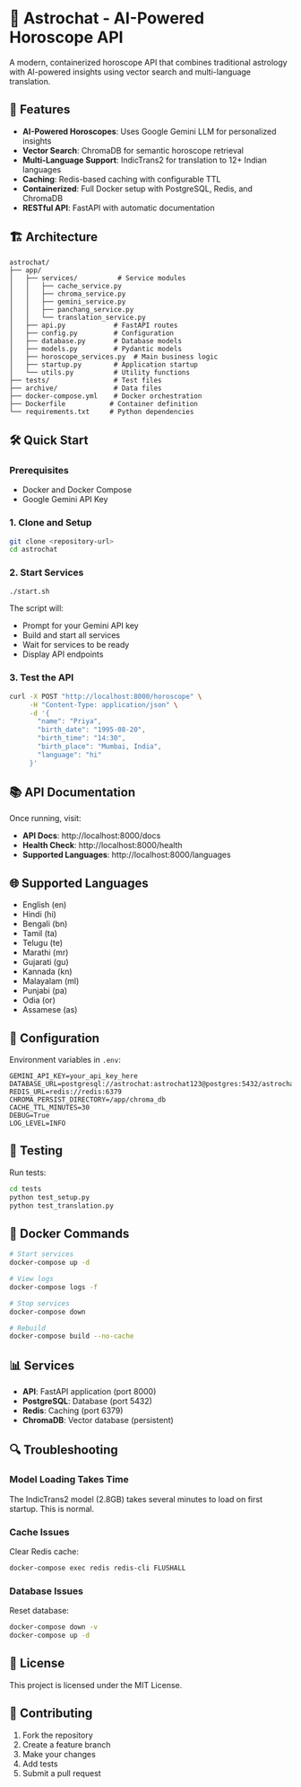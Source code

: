 # 🌌 Astrochat - AI-Powered Horoscope API

A modern, containerized horoscope API that combines traditional astrology with AI-powered insights using vector search and multi-language translation.

## 🚀 Features

- **AI-Powered Horoscopes**: Uses Google Gemini LLM for personalized insights
- **Vector Search**: ChromaDB for semantic horoscope retrieval
- **Multi-Language Support**: IndicTrans2 for translation to 12+ Indian languages
- **Caching**: Redis-based caching with configurable TTL
- **Containerized**: Full Docker setup with PostgreSQL, Redis, and ChromaDB
- **RESTful API**: FastAPI with automatic documentation

## 🏗️ Architecture

```
astrochat/
├── app/
│   ├── services/          # Service modules
│   │   ├── cache_service.py
│   │   ├── chroma_service.py
│   │   ├── gemini_service.py
│   │   ├── panchang_service.py
│   │   └── translation_service.py
│   ├── api.py            # FastAPI routes
│   ├── config.py         # Configuration
│   ├── database.py       # Database models
│   ├── models.py         # Pydantic models
│   ├── horoscope_services.py  # Main business logic
│   ├── startup.py        # Application startup
│   └── utils.py          # Utility functions
├── tests/                # Test files
├── archive/              # Data files
├── docker-compose.yml    # Docker orchestration
├── Dockerfile           # Container definition
└── requirements.txt     # Python dependencies
```

## 🛠️ Quick Start

### Prerequisites
- Docker and Docker Compose
- Google Gemini API Key

### 1. Clone and Setup
```bash
git clone <repository-url>
cd astrochat
```

### 2. Start Services
```bash
./start.sh
```

The script will:
- Prompt for your Gemini API key
- Build and start all services
- Wait for services to be ready
- Display API endpoints

### 3. Test the API
```bash
curl -X POST "http://localhost:8000/horoscope" \
     -H "Content-Type: application/json" \
     -d '{
       "name": "Priya",
       "birth_date": "1995-08-20",
       "birth_time": "14:30",
       "birth_place": "Mumbai, India",
       "language": "hi"
     }'
```

## 📚 API Documentation

Once running, visit:
- **API Docs**: http://localhost:8000/docs
- **Health Check**: http://localhost:8000/health
- **Supported Languages**: http://localhost:8000/languages

## 🌐 Supported Languages

- English (en)
- Hindi (hi)
- Bengali (bn)
- Tamil (ta)
- Telugu (te)
- Marathi (mr)
- Gujarati (gu)
- Kannada (kn)
- Malayalam (ml)
- Punjabi (pa)
- Odia (or)
- Assamese (as)

## 🔧 Configuration

Environment variables in `.env`:
```env
GEMINI_API_KEY=your_api_key_here
DATABASE_URL=postgresql://astrochat:astrochat123@postgres:5432/astrochat
REDIS_URL=redis://redis:6379
CHROMA_PERSIST_DIRECTORY=/app/chroma_db
CACHE_TTL_MINUTES=30
DEBUG=True
LOG_LEVEL=INFO
```

## 🧪 Testing

Run tests:
```bash
cd tests
python test_setup.py
python test_translation.py
```

## 🐳 Docker Commands

```bash
# Start services
docker-compose up -d

# View logs
docker-compose logs -f

# Stop services
docker-compose down

# Rebuild
docker-compose build --no-cache
```

## 📊 Services

- **API**: FastAPI application (port 8000)
- **PostgreSQL**: Database (port 5432)
- **Redis**: Caching (port 6379)
- **ChromaDB**: Vector database (persistent)

## 🔍 Troubleshooting

### Model Loading Takes Time
The IndicTrans2 model (2.8GB) takes several minutes to load on first startup. This is normal.

### Cache Issues
Clear Redis cache:
```bash
docker-compose exec redis redis-cli FLUSHALL
```

### Database Issues
Reset database:
```bash
docker-compose down -v
docker-compose up -d
```

## 📝 License

This project is licensed under the MIT License.

## 🤝 Contributing

1. Fork the repository
2. Create a feature branch
3. Make your changes
4. Add tests
5. Submit a pull request
